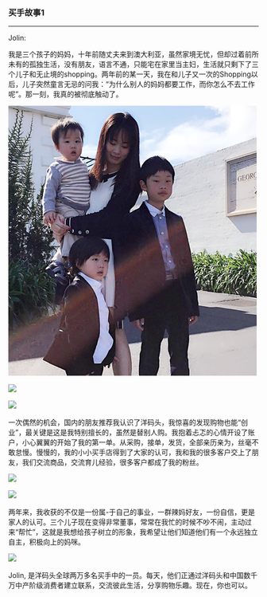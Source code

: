 ### 买手故事1

---

Jolin:

我是三个孩子的妈妈，十年前随丈夫来到澳大利亚，虽然家境无忧，但却过着前所未有的孤独生活，没有朋友，语言不通，只能宅在家里当主妇，生活就只剩下了三个儿子和无止境的shopping。两年前的某一天，我在和儿子又一次的Shopping以后，儿子突然童言无忌的问我：“为什么别人的妈妈都要工作，而你怎么不去工作呢”。那一刻，我真的被彻底触动了。

![](/recruitment/images/story_buyer1_1.png)

![](http://sellerhub.ymatou.com/pc/img/sellerhub/buyer1_1.png)

![](http://sellerhub.ymatou.com/pc/img/sellerhub/buyer1_2.png)

一次偶然的机会，国内的朋友推荐我认识了洋码头，我惊喜的发现购物也能“创业”，最关键是这是我特别擅长的，虽然是替别人购。我抱着忐忑的心情开设了账户，小心翼翼的开始了我的第一单。从采购，接单，发货，全部亲历亲为，丝毫不敢怠慢。慢慢的，我的小小买手店得到了大家的认可，我和我的很多客户交上了朋友，我们交流商品，交流育儿经验，很多客户都成了我的粉丝。

![](http://sellerhub.ymatou.com/pc/img/sellerhub/buyer1_3.png)

![](http://sellerhub.ymatou.com/pc/img/sellerhub/buyer1_4.png)

两年来，我收获的不仅是一份属-于自己的事业，一群辣妈好友，一份自信，更是家人的认可。三个儿子现在变得非常董事，常常在我忙的时候不吵不闹，主动过来“帮忙”，这就是我想给孩子树立的形象，我希望让他们知道他们有一个永远独立自主，积极向上的妈咪。

![](http://sellerhub.ymatou.com/pc/img/sellerhub/buyer1_5.png)

Jolin, 是洋码头全球两万多名买手中的一员。每天，他们正通过洋码头和中国数千万中产阶级消费者建立联系，交流彼此生活，分享购物乐趣。现在，你也可以。

